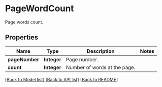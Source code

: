 
# PageWordCount
Page words count.

## Properties
Name | Type | Description | Notes
------------ | ------------- | ------------- | -------------
**pageNumber** | **Integer** | Page number. | 
**count** | **Integer** | Number of words at the page. | 


[[Back to Model list]](../../README.md#documentation-for-models) [[Back to API list]](../../README.md#documentation-for-api-endpoints) [[Back to README]](../../README.md)


